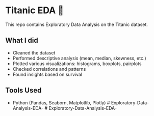 # Titanic EDA 🚢

This repo contains Exploratory Data Analysis on the Titanic dataset.

## What I did
- Cleaned the dataset
- Performed descriptive analysis (mean, median, skewness, etc.)
- Plotted various visualizations: histograms, boxplots, pairplots
- Checked correlations and patterns
- Found insights based on survival

## Tools Used
- Python (Pandas, Seaborn, Matplotlib, Plotly)
#   E x p l o r a t o r y - D a t a - A n a l y s i s - E D A -  
 #   E x p l o r a t o r y - D a t a - A n a l y s i s - E D A -  
 